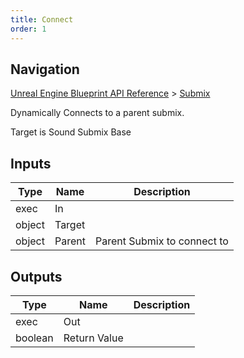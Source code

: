 ```yaml
---
title: Connect
order: 1
---
```

## Navigation

[Unreal Engine Blueprint API Reference](https://dev.epicgames.com/documentation/en-us/unreal-engine/BlueprintAPI) > [Submix](https://dev.epicgames.com/documentation/en-us/unreal-engine/BlueprintAPI/Submix)

Dynamically Connects to a parent submix.

Target is Sound Submix Base

## Inputs

| Type | Name | Description |
| --- | --- | --- |
| exec | In |  |
| object | Target |  |
| object | Parent | Parent Submix to connect to |

## Outputs

| Type | Name | Description |
| --- | --- | --- |
| exec | Out |  |
| boolean | Return Value |  |
